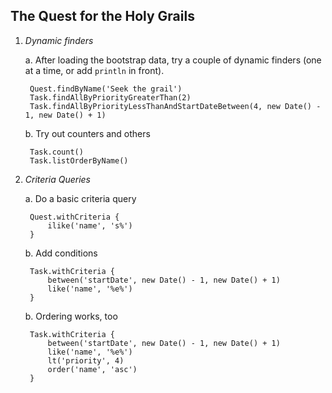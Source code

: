 The Quest for the Holy Grails
-----------------------------

1. *Dynamic finders*

    a. After loading the bootstrap data, try a couple of dynamic finders (one at a time, or add `println` in front).
    
        Quest.findByName('Seek the grail')
        Task.findAllByPriorityGreaterThan(2)
        Task.findAllByPriorityLessThanAndStartDateBetween(4, new Date() - 1, new Date() + 1)
        
    b. Try out counters and others
    
        Task.count()
        Task.listOrderByName()
        
2. *Criteria Queries*

    a. Do a basic criteria query
    
        Quest.withCriteria {
            ilike('name', 's%')
        }
    
    b. Add conditions
    
        Task.withCriteria {
            between('startDate', new Date() - 1, new Date() + 1)
            like('name', '%e%')
        }
        
    b. Ordering works, too
    
        Task.withCriteria {
            between('startDate', new Date() - 1, new Date() + 1)
            like('name', '%e%')
            lt('priority', 4)
            order('name', 'asc')
        }
        
